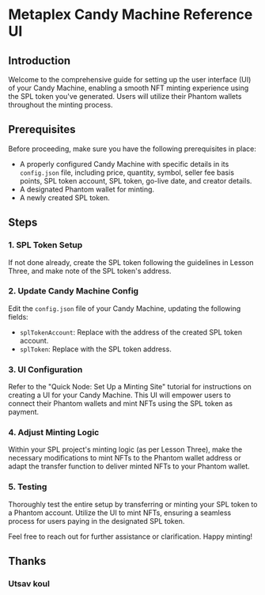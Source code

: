 # Metaplex Candy Machine Reference UI

## Introduction

Welcome to the comprehensive guide for setting up the user interface (UI) of your Candy Machine, enabling a smooth NFT minting experience using the SPL token you've generated. Users will utilize their Phantom wallets throughout the minting process.

## Prerequisites

Before proceeding, make sure you have the following prerequisites in place:

- A properly configured Candy Machine with specific details in its `config.json` file, including price, quantity, symbol, seller fee basis points, SPL token account, SPL token, go-live date, and creator details.
- A designated Phantom wallet for minting.
- A newly created SPL token.

## Steps

### 1. SPL Token Setup

If not done already, create the SPL token following the guidelines in Lesson Three, and make note of the SPL token's address.

### 2. Update Candy Machine Config

Edit the `config.json` file of your Candy Machine, updating the following fields:

- `splTokenAccount`: Replace with the address of the created SPL token account.
- `splToken`: Replace with the SPL token address.

### 3. UI Configuration

Refer to the "Quick Node: Set Up a Minting Site" tutorial for instructions on creating a UI for your Candy Machine. This UI will empower users to connect their Phantom wallets and mint NFTs using the SPL token as payment.

### 4. Adjust Minting Logic

Within your SPL project's minting logic (as per Lesson Three), make the necessary modifications to mint NFTs to the Phantom wallet address or adapt the transfer function to deliver minted NFTs to your Phantom wallet.

### 5. Testing

Thoroughly test the entire setup by transferring or minting your SPL token to a Phantom account. Utilize the UI to mint NFTs, ensuring a seamless process for users paying in the designated SPL token.

Feel free to reach out for further assistance or clarification. Happy minting!

## Thanks
### Utsav koul
